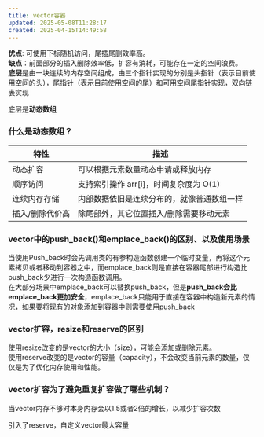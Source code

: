 ```yaml
---
title: vector容器
updated: 2025-05-08T11:28:17
created: 2025-04-15T14:49:58
---
```


**优点**: 可使用下标随机访问，尾插尾删效率高。<br>
**缺点**：前面部分的插入删除效率低，扩容有消耗，可能存在一定的空间浪费。<br>
**底层**是由一块连续的内存空间组成，由三个指针实现的分别是头指针（表示目前使用空间的头），尾指针（表示目前使用空间的尾）和可用空间尾指针实现，双向链表实现

底层是**动态数组**
### 什么是动态数组？
| **特性**           | **描述**                                   |
|--------------------|--------------------------------------------|
|  动态扩容        | 可以根据元素数量动态申请或释放内存        |
| 顺序访问        | 支持索引操作 arr\[i\]，时间复杂度为 O(1)   |
|  连续内存存储    | 内部数据依旧是连续分布的，就像普通数组一样 |
| 插入/删除代价高 | 除尾部外，其它位置插入/删除需要移动元素    |

### vector中的push_back()和emplace_back()的区别、以及使用场景
当使用Push_back时会先调用类的有参构造函数创建一个临时变量，再将这个元素拷贝或者移动到容器之中，而emplace_back则是直接在容器尾部进行构造比push_back少进行一次构造函数调用。<br>
在大部分场景中emplace_back可以替换push_back，但是**push_back会比emplace_back更加安全**，emplace_back只能用于直接在容器中构造新元素的情况，如果要将现有的对象添加到容器中则需要使用push_back

### vector扩容，resize和reserve的区别
使用resize改变的是vector的大小（size），可能会添加或删除元素。<br>
使用reserve改变的是vector的容量（capacity），不会改变当前元素的数量，仅仅是为了优化内存使用和性能。

### vector扩容为了避免重复扩容做了哪些机制？
当vector内存不够时本身内存会以1.5或者2倍的增长，以减少扩容次数

引入了reserve，自定义vector最大容量


